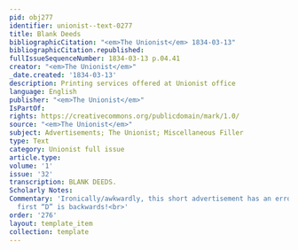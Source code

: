 ```yaml
---
pid: obj277
identifier: unionist--text-0277
title: Blank Deeds
bibliographicCitation: "<em>The Unionist</em> 1834-03-13"
bibliographicCitation.republished: 
fullIssueSequenceNumber: 1834-03-13 p.04.41
creator: "<em>The Unionist</em>"
_date.created: '1834-03-13'
description: Printing services offered at Unionist office
language: English
publisher: "<em>The Unionist</em>"
IsPartOf: 
rights: https://creativecommons.org/publicdomain/mark/1.0/
source: "<em>The Unionist</em>"
subject: Advertisements; The Unionist; Miscellaneous Filler
type: Text
category: Unionist full issue
article.type: 
volume: '1'
issue: '32'
transcription: BLANK DEEDS.
Scholarly Notes: 
Commentary: 'Ironically/awkwardly, this short advertisement has an error in it: the
  first “D” is backwards!<br>'
order: '276'
layout: template_item
collection: template
---
```

